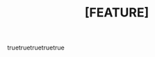 ---
name: Feature Request
about: Suggest a new feature for CodeGuardian
title: "[FEATURE] "
labels: enhancement
assignees: ''

body:
- type: textarea
  id: summary
  attributes:
    label: Feature Summary
    description: A brief summary of the feature.
  validations:
    required: true

- type: textarea
  id: problem
  attributes:
    label: Problem/Use Case
    description: Describe the problem this feature would solve.
  validations:
    required: true

- type: textarea
  id: solution
  attributes:
    label: Proposed Solution
    description: Describe your proposed solution.
  validations:
    required: true

- type: textarea
  id: alternatives
  attributes:
    label: Alternative Solutions
    description: Describe any alternative solutions you've considered.

- type: textarea
  id: additional
  attributes:
    label: Additional Context
    description: Any additional context or screenshots.
---